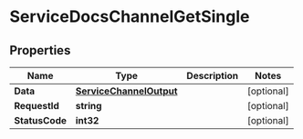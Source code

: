 

# ServiceDocsChannelGetSingle


## Properties

| Name | Type | Description | Notes |
|------------ | ------------- | ------------- | -------------|
|**Data** | [**ServiceChannelOutput**](ServiceChannelOutput.md) |  |  [optional] |
|**RequestId** | **string** |  |  [optional] |
|**StatusCode** | **int32** |  |  [optional] |



